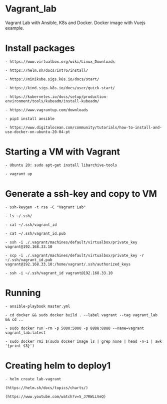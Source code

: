 # Vagrant_lab
Vagrant Lab with Ansible, K8s and Docker. Docker image with Vuejs example.

# Install packages

    - https://www.virtualbox.org/wiki/Linux_Downloads

    - https://helm.sh/docs/intro/install/

    - https://minikube.sigs.k8s.io/docs/start/

    - https://kind.sigs.k8s.io/docs/user/quick-start/

    - https://kubernetes.io/docs/setup/production-environment/tools/kubeadm/install-kubeadm/

    - https://www.vagrantup.com/downloads

    - pip3 install ansible

    - https://www.digitalocean.com/community/tutorials/how-to-install-and-use-docker-on-ubuntu-20-04-pt

# Starting a VM with Vagrant

    - Ubuntu 20: sudo apt-get install libarchive-tools

    - vagrant up

# Generate a ssh-key and copy to VM

    - ssh-keygen -t rsa -C "Vagrant Lab"

    - ls ~/.ssh/

    - cat ~/.ssh/vagrant_id
    
    - cat ~/.ssh/vagrant_id.pub

    - ssh -i ./.vagrant/machines/default/virtualbox/private_key vagrant@192.168.33.10

    - scp -i ./.vagrant/machines/default/virtualbox/private_key -r ~/.ssh/vagrant_id.pub vagrant@192.168.33.10:/home/vagrant/.ssh/authorized_keys

    - ssh -i ~/.ssh/vagrant_id vagrant@192.168.33.10

# Running

    - ansible-playbook master.yml

    - cd docker && sudo docker build . --label vagrant --tag vagrant_lab && cd ..

    - sudo docker run -rm -p 5000:5000 -p 8888:8888 --name=vagrant vagrant_lab:latest

    - sudo docker rmi $(sudo docker image ls | grep none | head -n-1 | awk '{print $3}')

# Creating helm to deploy1

    - helm create lab-vagrant 

    (https://helm.sh/docs/topics/charts/)

    (https://www.youtube.com/watch?v=5_J7RWLLVeQ)